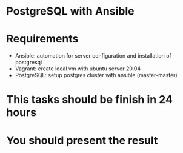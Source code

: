 # PostgreSQL with Ansible

# Requirements
- Ansible: automation for server configuration and installation of postgresql
- Vagrant: create local vm with ubuntu server 20.04
- PostgreSQL: setup postgres cluster with ansible (master-master)

# This tasks should be finish in 24 hours
# You should present the result
